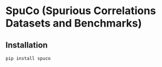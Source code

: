 # SpuCo (Spurious Correlations Datasets and Benchmarks)

## Installation

```python
pip install spuco
```

